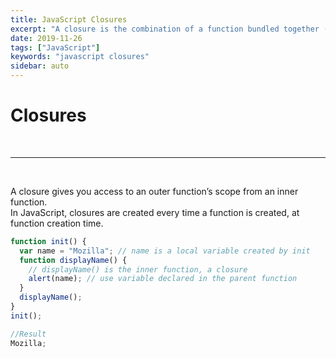 ```yaml
---
title: JavaScript Closures
excerpt: "A closure is the combination of a function bundled together (enclosed) with references to its surrounding state (the lexical environment)"
date: 2019-11-26
tags: ["JavaScript"]
keywords: "javascript closures"
sidebar: auto
---
```


# Closures

<br>
<hr>
<br>

A closure gives you access to an outer function’s scope from an inner function.  
In JavaScript, closures are created every time a function is created, at function creation time.

```javascript
function init() {
  var name = "Mozilla"; // name is a local variable created by init
  function displayName() {
    // displayName() is the inner function, a closure
    alert(name); // use variable declared in the parent function
  }
  displayName();
}
init();

//Result
Mozilla;
```
